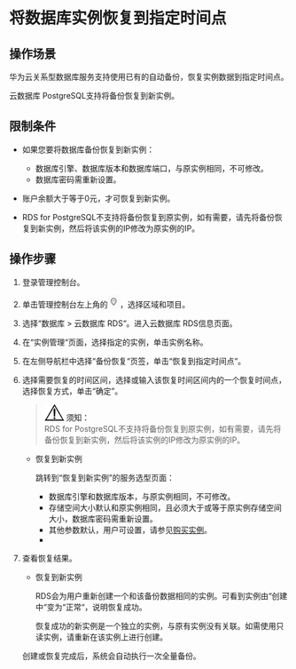 # 将数据库实例恢复到指定时间点<a name="rds_09_0029"></a>

## 操作场景<a name="section3037032812838"></a>

华为云关系型数据库服务支持使用已有的自动备份，恢复实例数据到指定时间点。

云数据库 PostgreSQL支持将备份恢复到新实例。

## 限制条件<a name="section856191017440"></a>

-   如果您要将数据库备份恢复到新实例：
    -   数据库引擎、数据库版本和数据库端口，与原实例相同，不可修改。
    -   数据库密码需重新设置。

-   账户余额大于等于0元，才可恢复到新实例。
-   RDS for PostgreSQL不支持将备份恢复到原实例，如有需要，请先将备份恢复到新实例，然后将该实例的IP修改为原实例的IP。

## 操作步骤<a name="section26193354164653"></a>

1.  登录管理控制台。
2.  单击管理控制台左上角的![](figures/Region灰色图标.png)，选择区域和项目。
3.  选择“数据库  \>  云数据库 RDS“。进入云数据库 RDS信息页面。
4.  在“实例管理“页面，选择指定的实例，单击实例名称。
5.  在左侧导航栏中选择“备份恢复“页签，单击“恢复到指定时间点“。
6.  选择需要恢复的时间区间，选择或输入该恢复时间区间内的一个恢复时间点，选择恢复方式，单击“确定”。

    >![](public_sys-resources/icon-notice.gif) **须知：**   
    >RDS for PostgreSQL不支持将备份恢复到原实例，如有需要，请先将备份恢复到新实例，然后将该实例的IP修改为原实例的IP。  

    -   恢复到新实例

        跳转到“恢复到新实例”的服务选型页面：

        -   数据库引擎和数据库版本，与原实例相同，不可修改。
        -   存储空间大小默认和原实例相同，且必须大于或等于原实例存储空间大小，数据库密码需重新设置。
        -   其他参数默认，用户可设置，请参见[购买实例](https://support.huaweicloud.com/qs-rds/rds_03_0065.html)。
        -   

7.  查看恢复结果。

    -   恢复到新实例

        RDS会为用户重新创建一个和该备份数据相同的实例。可看到实例由“创建中“变为“正常“，说明恢复成功。

        恢复成功的新实例是一个独立的实例，与原有实例没有关联。如需使用只读实例，请重新在该实例上进行创建。

    创建或恢复完成后，系统会自动执行一次全量备份。


